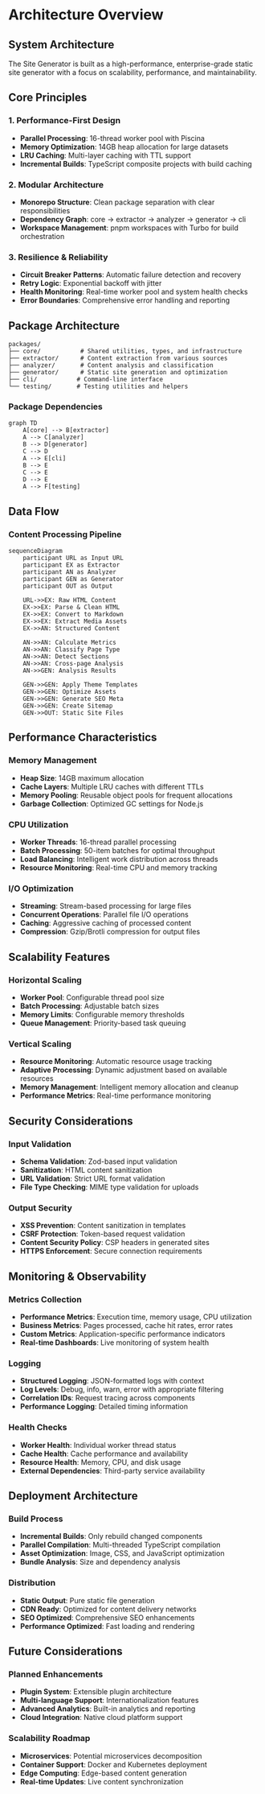 # Architecture Overview

## System Architecture

The Site Generator is built as a high-performance, enterprise-grade static site generator with a focus on scalability, performance, and maintainability.

## Core Principles

### 1. Performance-First Design

- **Parallel Processing**: 16-thread worker pool with Piscina
- **Memory Optimization**: 14GB heap allocation for large datasets
- **LRU Caching**: Multi-layer caching with TTL support
- **Incremental Builds**: TypeScript composite projects with build caching

### 2. Modular Architecture

- **Monorepo Structure**: Clean package separation with clear responsibilities
- **Dependency Graph**: core → extractor → analyzer → generator → cli
- **Workspace Management**: pnpm workspaces with Turbo for build orchestration

### 3. Resilience & Reliability

- **Circuit Breaker Patterns**: Automatic failure detection and recovery
- **Retry Logic**: Exponential backoff with jitter
- **Health Monitoring**: Real-time worker pool and system health checks
- **Error Boundaries**: Comprehensive error handling and reporting

## Package Architecture

```
packages/
├── core/           # Shared utilities, types, and infrastructure
├── extractor/      # Content extraction from various sources
├── analyzer/       # Content analysis and classification
├── generator/      # Static site generation and optimization
├── cli/           # Command-line interface
└── testing/       # Testing utilities and helpers
```

### Package Dependencies

```mermaid
graph TD
    A[core] --> B[extractor]
    A --> C[analyzer]
    B --> D[generator]
    C --> D
    A --> E[cli]
    B --> E
    C --> E
    D --> E
    A --> F[testing]
```

## Data Flow

### Content Processing Pipeline

```mermaid
sequenceDiagram
    participant URL as Input URL
    participant EX as Extractor
    participant AN as Analyzer
    participant GEN as Generator
    participant OUT as Output

    URL->>EX: Raw HTML Content
    EX->>EX: Parse & Clean HTML
    EX->>EX: Convert to Markdown
    EX->>EX: Extract Media Assets
    EX->>AN: Structured Content

    AN->>AN: Calculate Metrics
    AN->>AN: Classify Page Type
    AN->>AN: Detect Sections
    AN->>AN: Cross-page Analysis
    AN->>GEN: Analysis Results

    GEN->>GEN: Apply Theme Templates
    GEN->>GEN: Optimize Assets
    GEN->>GEN: Generate SEO Meta
    GEN->>GEN: Create Sitemap
    GEN->>OUT: Static Site Files
```

## Performance Characteristics

### Memory Management

- **Heap Size**: 14GB maximum allocation
- **Cache Layers**: Multiple LRU caches with different TTLs
- **Memory Pooling**: Reusable object pools for frequent allocations
- **Garbage Collection**: Optimized GC settings for Node.js

### CPU Utilization

- **Worker Threads**: 16-thread parallel processing
- **Batch Processing**: 50-item batches for optimal throughput
- **Load Balancing**: Intelligent work distribution across threads
- **Resource Monitoring**: Real-time CPU and memory tracking

### I/O Optimization

- **Streaming**: Stream-based processing for large files
- **Concurrent Operations**: Parallel file I/O operations
- **Caching**: Aggressive caching of processed content
- **Compression**: Gzip/Brotli compression for output files

## Scalability Features

### Horizontal Scaling

- **Worker Pool**: Configurable thread pool size
- **Batch Processing**: Adjustable batch sizes
- **Memory Limits**: Configurable memory thresholds
- **Queue Management**: Priority-based task queuing

### Vertical Scaling

- **Resource Monitoring**: Automatic resource usage tracking
- **Adaptive Processing**: Dynamic adjustment based on available resources
- **Memory Management**: Intelligent memory allocation and cleanup
- **Performance Metrics**: Real-time performance monitoring

## Security Considerations

### Input Validation

- **Schema Validation**: Zod-based input validation
- **Sanitization**: HTML content sanitization
- **URL Validation**: Strict URL format validation
- **File Type Checking**: MIME type validation for uploads

### Output Security

- **XSS Prevention**: Content sanitization in templates
- **CSRF Protection**: Token-based request validation
- **Content Security Policy**: CSP headers in generated sites
- **HTTPS Enforcement**: Secure connection requirements

## Monitoring & Observability

### Metrics Collection

- **Performance Metrics**: Execution time, memory usage, CPU utilization
- **Business Metrics**: Pages processed, cache hit rates, error rates
- **Custom Metrics**: Application-specific performance indicators
- **Real-time Dashboards**: Live monitoring of system health

### Logging

- **Structured Logging**: JSON-formatted logs with context
- **Log Levels**: Debug, info, warn, error with appropriate filtering
- **Correlation IDs**: Request tracing across components
- **Performance Logging**: Detailed timing information

### Health Checks

- **Worker Health**: Individual worker thread status
- **Cache Health**: Cache performance and availability
- **Resource Health**: Memory, CPU, and disk usage
- **External Dependencies**: Third-party service availability

## Deployment Architecture

### Build Process

- **Incremental Builds**: Only rebuild changed components
- **Parallel Compilation**: Multi-threaded TypeScript compilation
- **Asset Optimization**: Image, CSS, and JavaScript optimization
- **Bundle Analysis**: Size and dependency analysis

### Distribution

- **Static Output**: Pure static file generation
- **CDN Ready**: Optimized for content delivery networks
- **SEO Optimized**: Comprehensive SEO enhancements
- **Performance Optimized**: Fast loading and rendering

## Future Considerations

### Planned Enhancements

- **Plugin System**: Extensible plugin architecture
- **Multi-language Support**: Internationalization features
- **Advanced Analytics**: Built-in analytics and reporting
- **Cloud Integration**: Native cloud platform support

### Scalability Roadmap

- **Microservices**: Potential microservices decomposition
- **Container Support**: Docker and Kubernetes deployment
- **Edge Computing**: Edge-based content generation
- **Real-time Updates**: Live content synchronization
